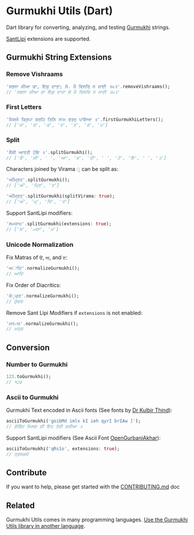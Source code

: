 # Gurmukhi Utils (Dart)

Dart library for converting, analyzing, and testing [Gurmukhi](https://en.wikipedia.org/wiki/Gurmukhi) strings.

[SantLipi](https://github.com/ShabadOS/SantLipi) extensions are supported.

## Gurmukhi String Extensions

### Remove Vishraams
```dart
'ਸਭਨਾ ਜੀਆ ਕਾ, ਇਕੁ ਦਾਤਾ; ਸੋ. ਮੈ ਵਿਸਰਿ ਨ ਜਾਈ ॥੫॥'.removeVishraams();
// 'ਸਭਨਾ ਜੀਆ ਕਾ ਇਕੁ ਦਾਤਾ ਸੋ ਮੈ ਵਿਸਰਿ ਨ ਜਾਈ ॥੫॥'
```

### First Letters
```dart
'ਜਿਸਨੋ ਕ੍ਰਿਪਾ ਕਰਹਿ ਤਿਨਿ ਨਾਮ ਰਤਨੁ ਪਾਇਆ ॥'.firstGurmukhiLetters();
// ['ਜ', 'ਕ', 'ਕ', 'ਤ', 'ਨ', 'ਰ', 'ਪ']
```

### Split
```dart
'ਕੈਸੀ ਆਰਤੀ ਹੋਇ ॥'.splitGurmukhi();
// ['ਕੈ', 'ਸੀ', ' ', 'ਆ', 'ਰ', 'ਤੀ', ' ', 'ਹੋ', 'ਇ', ' ', '॥']
```
Characters joined by Virama `੍` can be split as:
```dart
'ਅੰਮ੍ਰਿਤ'.splitGurmukhi();
// ['ਅੰ', 'ਮ੍ਰਿ', 'ਤ']
```
```dart
'ਅੰਮ੍ਰਿਤ'.splitGurmukhi(splitVirama: true);
// ['ਅੰ', 'ਮ੍', 'ਰਿ', 'ਤ']
```
Support SantLipi modifiers:
```dart
'ਸ꠴ਯਾਮ'.splitGurmukhi(extensions: true);
// ['ਸ', '꠴ਯਾ', 'ਮ']
```

### Unicode Normalization
Fix Matras of `ੳ`, `ਅ`, and `ੲ`:
```dart
'ਅਾਦਿ'.normalizeGurmukhi();
// ਆਦਿ
```
Fix Order of Diacritics:
```dart
'ਕੰੁਚਰ'.normalizeGurmukhi();
// ਕੁੰਚਰ
```
Remove Sant Lipi Modifiers if `extensions` is not enabled:
```dart
'ਮਧ꠳ਯ'.normalizeGurmukhi();
// ਮਧ੍ਯ
```

## Conversion

### Number to Gurmukhi
```dart
123.toGurmukhi();
// ੧੨੩
```

### Ascii to Gurmukhi
Gurmukhi Text encoded in Ascii fonts (See fonts by [Dr Kulbir Thind](https://www.gurbanifiles.net/other/Fonts_TT.zip)):
```dart
asciiToGurmukhi('goibMd imlx kI ieh qyrI brIAw ]');
// ਗੋਬਿੰਦ ਮਿਲਣ ਕੀ ਇਹ ਤੇਰੀ ਬਰੀਆ ॥
```
Support SantLipi modifiers (See Ascii Font [OpenGurbaniAkhar](https://github.com/gurbaninow/gurmukhi-fonts)):
```dart
asciiToGurmukhi('qRsîo', extensions: true);
// ਤ੍ਰਸ꠵ਯੋ
```

## Contribute

If you want to help, please get started with the [CONTRIBUTING.md](CONTRIBUTING.md) doc

## Related

Gurmukhi Utils comes in many programming languages. [Use the Gurmukhi Utils library in another language](/README.md).
